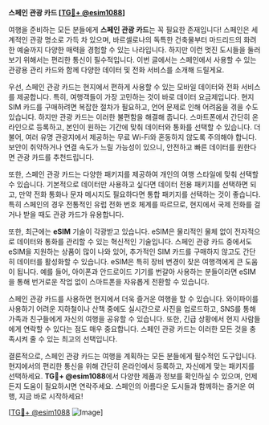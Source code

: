 **스페인 관광 카드 [[TG💪+ @esim1088](https://t.me/s/esim1088)]**

여행을 준비하는 모든 분들에게 **스페인 관광 카드**는 꼭 필요한 존재입니다! 스페인은 세계적인 관광 명소로 가득 차 있으며, 바르셀로나의 독특한 건축물부터 마드리드의 화려한 예술까지 다양한 매력을 경험할 수 있는 나라입니다. 하지만 이런 멋진 도시들을 둘러보기 위해서는 편리한 통신이 필수적입니다. 이번 글에서는 스페인에서 사용할 수 있는 관광용 관리 카드와 함께 다양한 데이터 및 전화 서비스를 소개해 드릴게요.

우선, 스페인 관광 카드는 현지에서 편하게 사용할 수 있는 모바일 데이터와 전화 서비스를 제공합니다. 특히, 여행객들이 가장 고민하는 것이 바로 데이터 요금제입니다. 현지 SIM 카드를 구매하려면 복잡한 절차가 필요하고, 언어 문제로 인해 어려움을 겪을 수도 있습니다. 하지만 관광 카드는 이러한 불편함을 해결해 줍니다. 스마트폰에서 간단히 온라인으로 등록하고, 본인이 원하는 기간에 맞춰 데이터와 통화를 선택할 수 있습니다. 더불어, 여러 유명 관광지에서 제공하는 무료 Wi-Fi와 혼동하지 않도록 주의해야 합니다. 보안이 취약하거나 연결 속도가 느릴 가능성이 있으니, 안전하고 빠른 데이터를 원한다면 관광 카드를 추천드립니다.

또한, 스페인 관광 카드는 다양한 패키지를 제공하여 개인의 여행 스타일에 맞춰 선택할 수 있습니다. 기본적으로 데이터만 사용하고 싶다면 데이터 전용 패키지를 선택하면 되고, 만약 전화 통화나 문자 메시지도 필요하다면 통합 패키지를 선택하는 것이 좋습니다. 특히 스페인의 경우 전통적인 유럽 전화 번호 체계를 따르므로, 현지에서 국제 전화를 걸거나 받을 때도 관광 카드가 유용합니다.

또한, 최근에는 **eSIM** 기술이 각광받고 있습니다. eSIM은 물리적인 물체 없이 전자적으로 데이터와 통화를 관리할 수 있는 혁신적인 기술입니다. 스페인 관광 카드 중에서도 eSIM을 지원하는 상품이 많이 나와 있어, 추가적인 SIM 카드를 구매하지 않고도 간단히 데이터를 활성화할 수 있습니다. eSIM은 특히 장비 변경이 잦은 여행객에게 큰 도움이 됩니다. 예를 들어, 아이폰과 안드로이드 기기를 번갈아 사용하는 분들이라면 eSIM을 통해 번거로운 작업 없이 스마트폰을 자유롭게 전환할 수 있습니다.

스페인 관광 카드를 사용하면 현지에서 더욱 즐거운 여행을 할 수 있습니다. 와이파이를 사용하기 어려운 지하철이나 산책 중에도 실시간으로 사진을 업로드하고, SNS를 통해 가족과 친구들에게 자신의 여행을 공유할 수 있습니다. 또한, 긴급 상황에서 현지 사람들에게 연락할 수 있다는 점도 매우 중요합니다. 스페인 관광 카드는 이러한 모든 것을 충족시켜 줄 수 있는 최고의 선택입니다.

결론적으로, 스페인 관광 카드는 여행을 계획하는 모든 분들에게 필수적인 도구입니다. 현지에서의 편리한 통신을 위해 간단히 온라인에서 등록하고, 자신에게 맞는 패키지를 선택하세요. **TG💪+ @esim1088**에서 다양한 제품과 정보를 확인하실 수 있으며, 언제든지 도움이 필요하시면 연락주세요. 스페인의 아름다운 도시들과 함께하는 즐거운 여행, 지금 바로 시작하세요!

[[TG💪+ @esim1088](https://t.me/s/esim1088) ![Image](https://i.postimg.cc/Y0z9fWf4/image.png)]